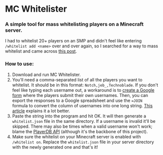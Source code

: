 # MC Whitelister
### A simple tool for mass whitelisting players on a Minecraft server.

I had to whitelist 20+ players on an SMP and didn't feel like entering `/whitelist add <name>` over and over again, so I searched for a way to mass whitelist and came across [this post](https://gaming.stackexchange.com/a/199426).

### How to use:
1. Download and run MC Whitelister.
2. You'll need a comma-separated list of all the players you want to whitelist. It should be in this format: `Notch,jeb_,Technoblade`. If you don't feel like typing each username out, a workaround is to [create a Google form](https://forms.new) where the players submit their own usernames. Then, you can export the responses to a Google spreadsheet and use the `=JOIN` formula to convert the column of usernames into one long string. [This article](https://www.highviewapps.com/blog/google-sheets-tip-generate-comma-separated-list-of-values-from-a-column/) explains it a lot better.
3. Paste the string into the program and hit OK. It will then generate a `whitelist.json` file in the same directory. If a username is invalid it'll be skipped. There may also be times when a valid username won't work; blame the [PlayerDB API](https://playerdb.co/) (although it's the backbone of this project).
4. Make sure the whitelist on your Minecraft server is enabled with `/whitelist on`. Replace the `whitelist.json` file in your server directory with the newly generated one and that's it!
